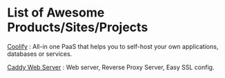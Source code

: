 # List of Awesome Products/Sites/Projects

[Coolify](https://coolify.io) : All-in one PaaS that helps you to self-host your own applications, databases or services.

[Caddy Web Server](https://caddyserver.com) : Web server, Reverse Proxy Server, Easy SSL config.
